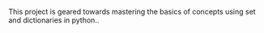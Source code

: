 This project is geared towards mastering the basics of concepts using set and dictionaries in python..
